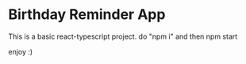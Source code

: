 # Birthday Reminder App

This is a basic react-typescript project.
do "npm i" and then npm start  

enjoy :)